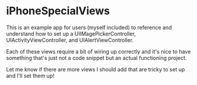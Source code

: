 # iPhoneSpecialViews
This is an example app for users (myself included) to reference and understand how to set up a UIIMagePickerController, UIActivityViewController, and UIAlertViewController.

Each of these views require a bit of wiring up correctly and it's nice to have something that's just not a code snippet but an actual functioning project.

Let me know if there are more views I should add that are tricky to set up and I'll set them up!
